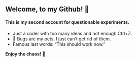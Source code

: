 ## Welcome, to  my Github! 🎉

#### This is my second account for questionable experiments.

- Just a coder with too many ideas and not enough Ctrl+Z.
- 🐛 Bugs are my pets, I just can’t get rid of them.
- Famous last words: “This should work now.”

**Enjoy the chaos!** 🚀
  
